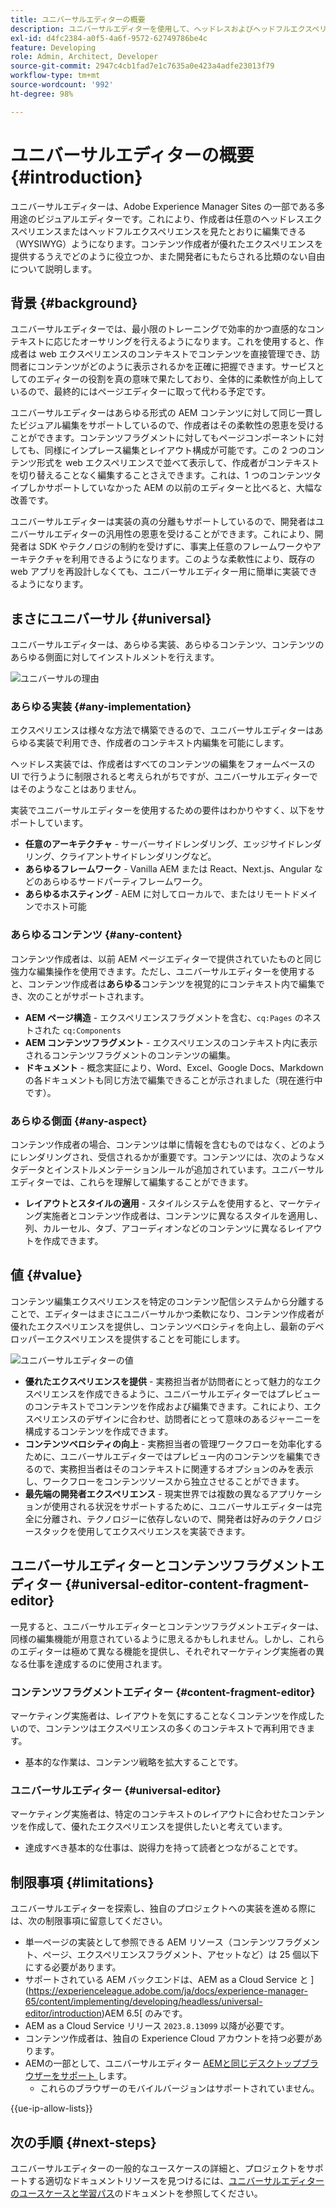 ```yaml
---
title: ユニバーサルエディターの概要
description: ユニバーサルエディターを使用して、ヘッドレスおよびヘッドフルエクスペリエンスを見たとおりに編集できる（WYSIWYG）仕組みを説明します。コンテンツ作成者がどのように優れたエクスペリエンスを提供し、コンテンツベロシティを向上し、最新のデベロッパーエクスペリエンスを提供できるのかを理解します。
exl-id: d4fc2384-a0f5-4a6f-9572-62749786be4c
feature: Developing
role: Admin, Architect, Developer
source-git-commit: 2947c4cb1fad7e1c7635a0e423a4adfe23013f79
workflow-type: tm+mt
source-wordcount: '992'
ht-degree: 98%

---
```



# ユニバーサルエディターの概要 {#introduction}

ユニバーサルエディターは、Adobe Experience Manager Sites の一部である多用途のビジュアルエディターです。これにより、作成者は任意のヘッドレスエクスペリエンスまたはヘッドフルエクスペリエンスを見たとおりに編集できる（WYSIWYG）ようになります。コンテンツ作成者が優れたエクスペリエンスを提供するうえでどのように役立つか、また開発者にもたらされる比類のない自由について説明します。

## 背景 {#background}

ユニバーサルエディターでは、最小限のトレーニングで効率的かつ直感的なコンテキストに応じたオーサリングを行えるようになります。これを使用すると、作成者は web エクスペリエンスのコンテキストでコンテンツを直接管理でき、訪問者にコンテンツがどのように表示されるかを正確に把握できます。サービスとしてのエディターの役割を真の意味で果たしており、全体的に柔軟性が向上しているので、最終的にはページエディターに取って代わる予定です。

ユニバーサルエディターはあらゆる形式の AEM コンテンツに対して同じ一貫したビジュアル編集をサポートしているので、作成者はその柔軟性の恩恵を受けることができます。コンテンツフラグメントに対してもページコンポーネントに対しても、同様にインプレース編集とレイアウト構成が可能です。この 2 つのコンテンツ形式を web エクスペリエンスで並べて表示して、作成者がコンテキストを切り替えることなく編集することさえできます。これは、1 つのコンテンツタイプしかサポートしていなかった AEM の以前のエディターと比べると、大幅な改善です。

ユニバーサルエディターは実装の真の分離もサポートしているので、開発者はユニバーサルエディターの汎用性の恩恵を受けることができます。これにより、開発者は SDK やテクノロジの制約を受けずに、事実上任意のフレームワークやアーキテクチャを利用できるようになります。このような柔軟性により、既存の web アプリを再設計しなくても、ユニバーサルエディター用に簡単に実装できるようになります。

## まさにユニバーサル {#universal}

ユニバーサルエディターは、あらゆる実装、あらゆるコンテンツ、コンテンツのあらゆる側面に対してインストルメントを行えます。

![ユニバーサルの理由](assets/universal.png)

### あらゆる実装 {#any-implementation}

エクスペリエンスは様々な方法で構築できるので、ユニバーサルエディターはあらゆる実装で利用でき、作成者のコンテキスト内編集を可能にします。

ヘッドレス実装では、作成者はすべてのコンテンツの編集をフォームベースの UI で行うように制限されると考えられがちですが、ユニバーサルエディターではそのようなことはありません。

実装でユニバーサルエディターを使用するための要件はわかりやすく、以下をサポートしています。

* **任意のアーキテクチャ** - サーバーサイドレンダリング、エッジサイドレンダリング、クライアントサイドレンダリングなど。
* **あらゆるフレームワーク** - Vanilla AEM または React、Next.js、Angular などのあらゆるサードパーティフレームワーク。
* **あらゆるホスティング** - AEM に対してローカルで、またはリモートドメインでホスト可能

### あらゆるコンテンツ {#any-content}

コンテンツ作成者は、以前 AEM ページエディターで提供されていたものと同じ強力な編集操作を使用できます。ただし、ユニバーサルエディターを使用すると、コンテンツ作成者は&#x200B;**あらゆる**&#x200B;コンテンツを視覚的にコンテキスト内で編集でき、次のことがサポートされます。

* **AEM ページ構造** - エクスペリエンスフラグメントを含む、`cq:Pages` のネストされた `cq:Components`
* **AEM コンテンツフラグメント** - エクスペリエンスのコンテキスト内に表示されるコンテンツフラグメントのコンテンツの編集。
* **ドキュメント** - 概念実証により、Word、Excel、Google Docs、Markdown の各ドキュメントも同じ方法で編集できることが示されました（現在進行中です）。

### あらゆる側面 {#any-aspect}

コンテンツ作成者の場合、コンテンツは単に情報を含むものではなく、どのようにレンダリングされ、受信されるかが重要です。コンテンツには、次のようなメタデータとインストルメンテーションルールが追加されています。ユニバーサルエディターでは、これらを理解して編集することができます。

* **レイアウトとスタイルの適用** - スタイルシステムを使用すると、マーケティング実施者とコンテンツ作成者は、コンテンツに異なるスタイルを適用し、列、カルーセル、タブ、アコーディオンなどのコンテンツに異なるレイアウトを作成できます。

## 値 {#value}

コンテンツ編集エクスペリエンスを特定のコンテンツ配信システムから分離することで、エディターはまさにユニバーサルかつ柔軟になり、コンテンツ作成者が優れたエクスペリエンスを提供し、コンテンツベロシティを向上し、最新のデベロッパーエクスペリエンスを提供することを可能にします。

![ユニバーサルエディターの値](assets/value.png)

* **優れたエクスペリエンスを提供** - 実務担当者が訪問者にとって魅力的なエクスペリエンスを作成できるように、ユニバーサルエディターではプレビューのコンテキストでコンテンツを作成および編集できます。これにより、エクスペリエンスのデザインに合わせ、訪問者にとって意味のあるジャーニーを構成するコンテンツを作成できます。
* **コンテンツベロシティの向上** - 実務担当者の管理ワークフローを効率化するために、ユニバーサルエディターではプレビュー内のコンテンツを編集できるので、実務担当者はそのコンテキストに関連するオプションのみを表示し、ワークフローをコンテンツソースから独立させることができます。
* **最先端の開発者エクスペリエンス** - 現実世界では複数の異なるアプリケーションが使用される状況をサポートするために、ユニバーサルエディターは完全に分離され、テクノロジーに依存しないので、開発者は好みのテクノロジースタックを使用してエクスペリエンスを実装できます。

## ユニバーサルエディターとコンテンツフラグメントエディター {#universal-editor-content-fragment-editor}

一見すると、ユニバーサルエディターとコンテンツフラグメントエディターは、同様の編集機能が用意されているように思えるかもしれません。しかし、これらのエディターは極めて異なる機能を提供し、それぞれマーケティング実施者の異なる仕事を達成するのに使用されます。

### コンテンツフラグメントエディター {#content-fragment-editor}

マーケティング実施者は、レイアウトを気にすることなくコンテンツを作成したいので、コンテンツはエクスペリエンスの多くのコンテキストで再利用できます。

* 基本的な作業は、コンテンツ戦略を拡大することです。

### ユニバーサルエディター {#universal-editor}

マーケティング実施者は、特定のコンテキストのレイアウトに合わせたコンテンツを作成して、優れたエクスペリエンスを提供したいと考えています。

* 達成すべき基本的な仕事は、説得力を持って読者とつながることです。

## 制限事項 {#limitations}

ユニバーサルエディターを探索し、独自のプロジェクトへの実装を進める際には、次の制限事項に留意してください。

* 単一ページの実装として参照できる AEM リソース（コンテンツフラグメント、ページ、エクスペリエンスフラグメント、アセットなど）は 25 個以下にする必要があります。
* サポートされている AEM バックエンドは、AEM as a Cloud Service と ](https://experienceleague.adobe.com/ja/docs/experience-manager-65/content/implementing/developing/headless/universal-editor/introduction)AEM 6.5[ のみです。
* AEM as a Cloud Service リリース `2023.8.13099` 以降が必要です。
* コンテンツ作成者は、独自の Experience Cloud アカウントを持つ必要があります。
* AEMの一部として、ユニバーサルエディター [AEMと同じデスクトップブラウザーをサポート ](/help/overview/supported-platforms.md) します。
   * これらのブラウザーのモバイルバージョンはサポートされていません。

{{ue-ip-allow-lists}}

## 次の手順 {#next-steps}

ユニバーサルエディターの一般的なユースケースの詳細と、プロジェクトをサポートする適切なドキュメントリソースを見つけるには、[ユニバーサルエディターのユースケースと学習パス](/help/implementing/universal-editor/use-cases.md)のドキュメントを参照してください。
